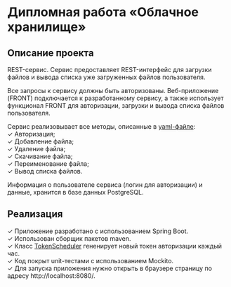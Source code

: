 # Дипломная работа «Облачное хранилище»
## Описание проекта
REST-сервис. Сервис предоставляет REST-интерфейс для загрузки файлов и вывода списка уже загруженных файлов пользователя.

Все запросы к сервису должны быть авторизованы. Веб-приложение (FRONT) подключается к разработанному сервису, а также использует функционал FRONT для авторизации, загрузки и вывода списка файлов пользователя.

Сервис реализовывает все методы, описанные в [yaml-файле](https://github.com/netology-code/jd-homeworks/blob/master/diploma/CloudServiceSpecification.yaml):  
✓ Авторизация;  
✓ Добавление файла;  
✓ Удаление файла;  
✓ Скачивание файла;  
✓ Переименование файла;  
✓ Вывод списка файлов.

Информация о пользователe сервиса (логин для авторизации) и данные, хранится в базе данных PostgreSQL.

## Реализация
✓ Приложение разработано с использованием Spring Boot.  
✓ Использован сборщик пакетов maven.  
✓ Класс [TokenScheduler](https://github.com/VioK0709/Cloudservice/blob/main/src/main/java/com/example/cloudservice/token_scheduler/TokenScheduler.java) гененирует новый токен авторизации каждый чаc.  
✓ Код покрыт unit-тестами с использованием Mockito.  
✓ Для запуска приложения нужно открыть в браузере страницу по адресу http://localhost:8080/.
